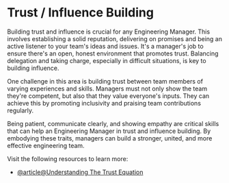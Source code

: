 # Trust / Influence Building

Building trust and influence is crucial for any Engineering Manager. This involves establishing a solid reputation, delivering on promises and being an active listener to your team's ideas and issues. It's a manager's job to ensure there's an open, honest environment that promotes trust. Balancing delegation and taking charge, especially in difficult situations, is key to building influence.

One challenge in this area is building trust between team members of varying experiences and skills. Managers must not only show the team they're competent, but also that they value everyone's inputs. They can achieve this by promoting inclusivity and praising team contributions regularly.

Being patient, communicate clearly, and showing empathy are critical skills that can help an Engineering Manager in trust and influence building. By embodying these traits, managers can build a stronger, united, and more effective engineering team.

Visit the following resources to learn more:

- [@article@Understanding The Trust Equation](https://trustedadvisor.com/why-trust-matters/understanding-trust/understanding-the-trust-equation)